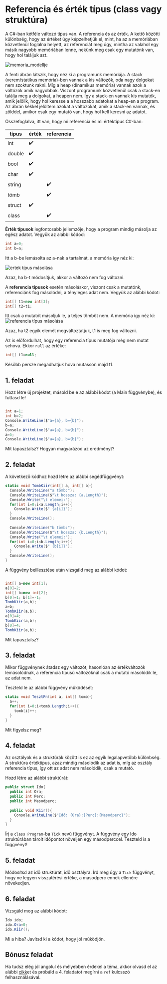 # Referencia és érték típus (class vagy struktúra)

A C#-ban kétféle változó típus van. A referencia és az érték. A kettő közötti különbség, hogy az értéket úgy képzelhetjük el, mint, ha az a memóriában közvetlenül foglalna helyett,
az referenciát meg úgy, mintha az valahol egy másik nagyobb memóriában lenne, nekünk meg csak egy mutatónk van, hogy hol találjuk azt.

![memoria_modellje](referencia.svg)

A fenti ábrán látszik, hogy néz ki a programunk memóriája. A stack (verem/statikus memória)-ben vannak a kis változók, oda nagy dolgokat nem szoktunk rakni. Míg a heap (dinamikus memória) vannak azok a váltózók amik nagyobbak. Viszont programunk közvetlenül csak a stack-en találja meg a dolgokat, a heapen nem. Így a stack-en vannak kis mutatók, amik jelölik, hogy hol keresse a a hosszabb adatokat a heap-en a program. Az ábrán kékkel jelöltem azokat a változókat, amik a stack-en vannak, és zölddel, amikor csak egy mutató van, hogy hol kell keresni az adatot.

Összefoglalva, itt van, hogy mi referencia és mi értéktípus C#-ban:

típus | érték | referencia
---|---|---
int | :heavy_check_mark: | |
double | :heavy_check_mark: | |
bool | :heavy_check_mark: | |
char | :heavy_check_mark: | |
string |  | :heavy_check_mark: |
tömb |  | :heavy_check_mark: |
struct | :heavy_check_mark: |  |
class | | :heavy_check_mark: |

__Érték típusok__ legfontosabb jellemzője, hogy a program mindig másolja az egész adatot.
Vegyük az alábbi kódod:
```cs
int a=0;
int b=a;
```
Itt a b-be lemásolta az a-nak a tartalmát, a memória így néz ki:

![ertek típus másolása](referencia2.svg)

Azaz, ha b-t módosítjuk, akkor a változó nem fog változni.

A __referencia típusok__ esetén másoláskor, viszont csak a mutatónk, referenciánk fog másolódni, a tényleges adat nem.
Vegyük az alábbi kódot:
```cs
int[] t1=new int[3];
int[] t2=t1;
```
Itt csak a mutatót másoljuk le, a teljes tömböt nem. A memória így néz ki:
![referencia típus másolása](referencia3.svg)

Azaz, ha t2 egyik elemét megváltoztatjuk, t1 is meg fog változni.

Az is előfordulhat, hogy egy referencia típus mutatója még nem mutat sehova. Ekkor `null` az értéke:
```cs
int[] t1=null;
```
Később persze megadhatjuk hova mutasson majd t1.



## 1. feladat
Hozz létre új projektet, másold be e az alábbi kódot (a Main függvénybe), és futtasd le!

```cs

int a=1;
int b=2;
Console.WriteLine($"a={a}, b={b}");
b=a;
Console.WriteLine($"a={a}, b={b}");
a=5;
Console.WriteLine($"a={a}, b={b}");

```
Mit tapasztalsz? Hogyan magyarázod az eredményt?

## 2. feladat
A következő kódhoz hozd létre az alábbi segédfüggvényt:
```cs
static void TombKiir(int[] a, int[] b){
  Console.WriteLine("a tömb:");
  Console.WriteLine($"\t hossza: {a.Length}");
  Console.Write("\t elemei:");
  for(int i=0;i<a.Length;i++){
    Console.Write($" {a[i]}");
  }
  Console.WriteLine();
  
  Console.WriteLine("b tömb:");
  Console.WriteLine($"\t hossza: {b.Length}");
  Console.Write("\t elemei:");
  for(int i=0;i<b.Length;i++){
    Console.Write($" {b[i]}");
  }
  Console.WriteLine();
}
```
A függvény beillesztése után vizsgáld meg az alábbi kódot:
```cs

int[] a=new int[1];
a[0]=2;
int[] b=new int[2];
b[0]=1; b[1]=-1;
TombKiir(a,b);
a=b;
TombKiir(a,b);
a[0]=4;
TombKiir(a,b);
b[0]=4;
TombKiir(a,b);

```
Mit tapasztalsz?

## 3. feladat
Mikor függvénynek átadsz egy változót, hasonlóan az értékváltozók lemásolódnak, a referencia típusú változóknál csak a mutató másolódik le, az adat nem.

Teszteld le az alábbi függvény működését:
```cs
static void TesztFn(int a, int[] tomb){
  a++;
  for(int i=0;i<tomb.Length;i++){
    tomb[i]++;
  }
}
```
Mit figyelsz meg?

## 4. feladat
Az osztályok és a struktúrák között is ez az egyik legalapvetőbb különbség. A struktúra értéktípus, azaz mindig másolódik az adat is, míg az osztály referencia típus, így ott az adat nem másolódik, csak a mutató.

Hozd létre az alábbi struktúrát:
```cs
public struct Ido{
  public int Ora;
  public int Perc;
  public int Masodperc;
  
  public void Kiir(){
    Console.WriteLine($"Idő: {Ora}:{Perc}:{Masodperc}");
  }
}
```
Írj a `class Program`-ba `Tick` nevű függvényt. A függvény egy Ido struktúrában tárolt időpontot növeljen egy másodperccel. Teszteld is a függvényt!

## 5. feladat
Módosítsd az idő struktúrát, idő osztályra. Írd meg úgy a `Tick` függvényt, hogy ne legyen visszatérési értéke, a másodperc ennek ellenére növekedjen.

## 6. feladat

Vizsgáld meg az alábbi kódot:

```cs
Ido ido;
ido.Ora=0;
ido.Kiir();
```
Mi a hiba? Javítsd ki a kódot, hogy jól működjön.

## Bónusz feladat
Ha tudsz elég jól angolul és mélyebben érdekel a téma, akkor olvasd el az alábbi [cikk](https://www.c-sharpcorner.com/UploadFile/ff2f08/ref-vs-out-keywords-in-C-Sharp/)et és próbáld a 4. feladatot megírni a `ref` kulcsszó felhasználásával.
